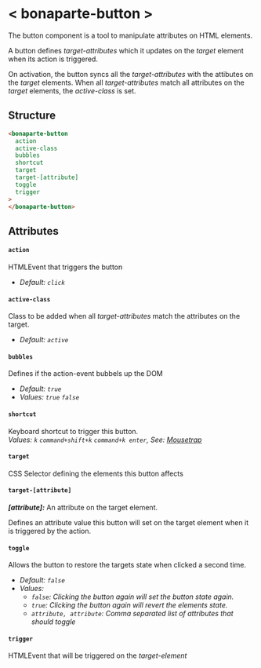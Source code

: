 # < bonaparte-button >

The button component is a tool to manipulate attributes on HTML elements. 

A button defines _target-attributes_ which it updates on the _target_ element when its action is triggered.

On activation, the button syncs all the _target-attributes_ with the attibutes on the _target_ elements. When all _target-attributes_ match all attributes on the _target_ elements, the *active-class* is set.


## Structure 

```html
<bonaparte-button
  action
  active-class
  bubbles
  shortcut
  target
  target-[attribute]
  toggle
  trigger
>
</bonaparte-button>
```
## Attributes

#### `action`
HTMLEvent that triggers the button<br>
- _Default: `click`_

#### `active-class`
Class to be added when all _target-attributes_ match the attributes on the target.<br>
- _Default: `active`_

#### `bubbles`
Defines if the action-event bubbels up the DOM<br>
- _Default: `true`_<br>
- _Values: `true` `false`_<br>

#### `shortcut`
Keyboard shortcut to trigger this button.<br>
_Values: `k` `command+shift+k` `command+k enter`, See: [Mousetrap](https://craig.is/killing/mice)_

#### `target`
CSS Selector defining the elements this button affects

#### `target-[attribute]`
___[attribute]:___ An attribute on the target element.

Defines an attribute value this button will set on the target element when it is triggered by the action.

#### `toggle`
Allows the button to restore the targets state when clicked a second time.<br>
- _Default: `false`_<br> 
- _Values:_ 
  - _`false`: Clicking the button again will set the button state again._
  - _`true`: Clicking the button again will revert the elements state._ 
  - _`attribute, attribute`: Comma separated list of attributes that should toggle_ 

#### `trigger`
HTMLEvent that will be triggered on the _target-element_



